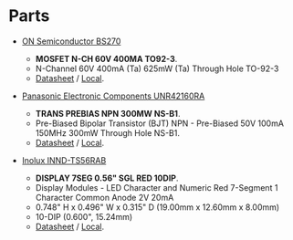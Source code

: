 # Parts

* [ON Semiconductor BS270](https://www.digikey.com/en/products/detail/on-semiconductor/BS270/974203)
   * **MOSFET N-CH 60V 400MA TO92-3**.
   * N-Channel 60V 400mA (Ta) 625mW (Ta) Through Hole TO-92-3
   * [Datasheet](https://www.onsemi.com/pub/Collateral/BS270-D.PDF) / [Local](BS270-D.PDF).

* [Panasonic Electronic Components UNR42160RA](https://www.digikey.com/en/products/detail/panasonic-electronic-components/UNR42160RA/972574)
   * **TRANS PREBIAS NPN 300MW NS-B1**.
   * Pre-Biased Bipolar Transistor (BJT) NPN - Pre-Biased 50V 100mA 150MHz 300mW Through Hole NS-B1.
   * [Datasheet](https://media.digikey.com/pdf/Data%20Sheets/Panasonic%20Semiconductors%20ICs%20PDFs/UNR421x%20Series_discon.pdf) /
[Local](UNR421x_Series_discon.pdf).


* [Inolux INND-TS56RAB](https://www.digikey.com/en/products/detail/inolux/INND-TS56RAB/7604994)
   * **DISPLAY 7SEG 0.56" SGL RED 10DIP**.
   * Display Modules - LED Character and Numeric Red 7-Segment 1 Character Common Anode 2V 20mA
   * 0.748" H x 0.496" W x 0.315" D (19.00mm x 12.60mm x 8.00mm)
   * 10-DIP (0.600", 15.24mm)
   * [Datasheet](http://www.inolux-corp.com/datasheet/Display/Through-Hole-Display/SingleDigit/INND-TS56%20Series_V1.0.pdf) /
[Local](INND-TS56_Series_V1.0.pdf).
